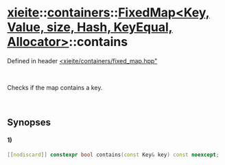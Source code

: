 # [xieite](../../../../../../xieite.md)\:\:[containers](../../../../../../containers.md)\:\:[FixedMap<Key, Value, size, Hash, KeyEqual, Allocator>](../../../../fixed_map.md)\:\:contains
Defined in header [<xieite/containers/fixed_map.hpp"](../../../../../../../include/xieite/containers/fixed_map.hpp)

&nbsp;

Checks if the map contains a key.

&nbsp;

## Synopses
#### 1)
```cpp
[[nodiscard]] constexpr bool contains(const Key& key) const noexcept;
```
